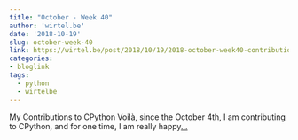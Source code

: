 ```yaml
---
title: "October - Week 40"
author: 'wirtel.be'
date: '2018-10-19'
slug: october-week-40
link: https://wirtel.be/post/2018/10/19/2018-october-week40-contributions-to-cpython/
categories:
- bloglink
tags:
  - python
  - wirtelbe
---
```


My Contributions to CPython Voilà, since the October 4th, I am contributing to CPython, and for one time, I am really happy[... <i class="fas fa-external-link-alt"></i>](https://wirtel.be/post/2018/10/19/2018-october-week40-contributions-to-cpython/)

